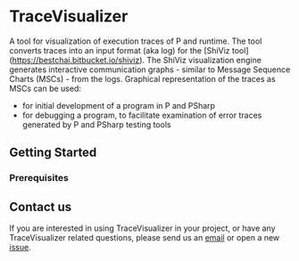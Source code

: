# TraceVisualizer

A tool for visualization of execution traces of P and runtime. The tool converts traces into an input format (aka log) for the [ShiViz tool] (https://bestchai.bitbucket.io/shiviz). The ShiViz visualization engine generates interactive communication graphs - similar to Message Sequence Charts (MSCs) - from the logs.
Graphical representation of the traces as MSCs can be used:
- for initial development of a program in P and PSharp
- for debugging a program, to facilitate examination of error traces generated by P and PSharp testing tools

## Getting Started


### Prerequisites


## Contact us
If you are interested in using TraceVisualizer in your project, or have any TraceVisualizer related questions, please send us an [email](mailto:ellab@microsoft.com) or open a new [issue](https://github.com/p-org/TraceVisualizer/issues).
